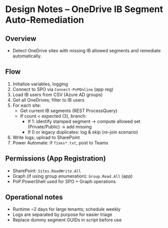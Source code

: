 # Design Notes – OneDrive IB Segment Auto-Remediation

## Overview
- Detect OneDrive sites with missing IB allowed segments and remediate automatically.

## Flow
1. Initialize variables, logging
2. Connect to SPO via `Connect-PnPOnline` (app reg)
3. Load IB users from CSV (Azure AD groups)
4. Get all OneDrives; filter to IB users
5. For each site:
   - Get current IB segments (REST ProcessQuery)
   - If count < expected (3), branch:
     - If 1: identify stamped segment → compute allowed set (Private/Public) → add missing
     - If 0 or legacy duplicates: log & skip (re-join scenario)
6. Write logs; upload to SharePoint
7. Power Automate: if `fixes*.txt`, post to Teams

## Permissions (App Registration)
- SharePoint: `Sites.ReadWrite.All`
- Graph (if using group enumeration): `Group.Read.All` (app)
- PnP.PowerShell used for SPO + Graph operations

## Operational notes
- Runtime ~2 days for large tenants; schedule weekly
- Logs are separated by purpose for easier triage
- Replace dummy segment GUIDs in script before use
